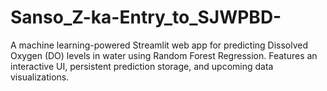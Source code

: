 # Sanso_Z-ka-Entry_to_SJWPBD-
A machine learning-powered Streamlit web app for predicting Dissolved Oxygen (DO) levels in water using Random Forest Regression. Features an interactive UI, persistent prediction storage, and upcoming data visualizations.
